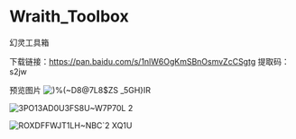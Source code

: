 # Wraith_Toolbox
幻灵工具箱

下载链接：https://pan.baidu.com/s/1nlW6OgKmSBnOsmvZcCSgtg 
提取码：s2jw 

预览图片
![)%(~D8@7L8$`ZS _5GH`}IR](https://github.com/fallingmeteorite/Wraith_Toolbox/assets/86793086/9152eb20-6178-4e2c-8462-46cdf20a3be3)

![3PO13AD0U3FS8U~W7P70L 2](https://github.com/fallingmeteorite/Wraith_Toolbox/assets/86793086/f5ae4656-11f1-4702-b6e7-e384cd017c62)

![ROXDFFWJT1LH~NBC`2 XQ1U](https://github.com/fallingmeteorite/Wraith_Toolbox/assets/86793086/0f40dfd5-a985-4b99-85be-c98c26514bc7)

